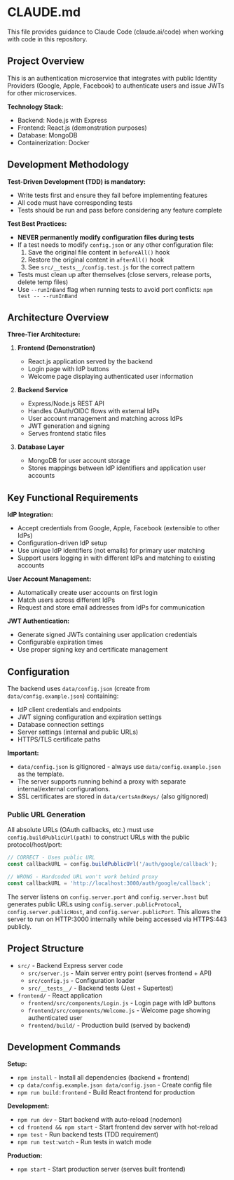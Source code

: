 # CLAUDE.md

This file provides guidance to Claude Code (claude.ai/code) when working with code in this repository.

## Project Overview

This is an authentication microservice that integrates with public Identity Providers (Google, Apple, Facebook) to authenticate users and issue JWTs for other microservices.

**Technology Stack:**
- Backend: Node.js with Express
- Frontend: React.js (demonstration purposes)
- Database: MongoDB
- Containerization: Docker

## Development Methodology

**Test-Driven Development (TDD) is mandatory:**
- Write tests first and ensure they fail before implementing features
- All code must have corresponding tests
- Tests should be run and pass before considering any feature complete

**Test Best Practices:**
- **NEVER permanently modify configuration files during tests**
- If a test needs to modify `config.json` or any other configuration file:
  1. Save the original file content in `beforeAll()` hook
  2. Restore the original content in `afterAll()` hook
  3. See `src/__tests__/config.test.js` for the correct pattern
- Tests must clean up after themselves (close servers, release ports, delete temp files)
- Use `--runInBand` flag when running tests to avoid port conflicts: `npm test -- --runInBand`

## Architecture Overview

**Three-Tier Architecture:**

1. **Frontend (Demonstration)**
   - React.js application served by the backend
   - Login page with IdP buttons
   - Welcome page displaying authenticated user information

2. **Backend Service**
   - Express/Node.js REST API
   - Handles OAuth/OIDC flows with external IdPs
   - User account management and matching across IdPs
   - JWT generation and signing
   - Serves frontend static files

3. **Database Layer**
   - MongoDB for user account storage
   - Stores mappings between IdP identifiers and application user accounts

## Key Functional Requirements

**IdP Integration:**
- Accept credentials from Google, Apple, Facebook (extensible to other IdPs)
- Configuration-driven IdP setup
- Use unique IdP identifiers (not emails) for primary user matching
- Support users logging in with different IdPs and matching to existing accounts

**User Account Management:**
- Automatically create user accounts on first login
- Match users across different IdPs
- Request and store email addresses from IdPs for communication

**JWT Authentication:**
- Generate signed JWTs containing user application credentials
- Configurable expiration times
- Use proper signing key and certificate management

## Configuration

The backend uses `data/config.json` (create from `data/config.example.json`) containing:
- IdP client credentials and endpoints
- JWT signing configuration and expiration settings
- Database connection settings
- Server settings (internal and public URLs)
- HTTPS/TLS certificate paths

**Important:**
- `data/config.json` is gitignored - always use `data/config.example.json` as the template.
- The server supports running behind a proxy with separate internal/external configurations.
- SSL certificates are stored in `data/certsAndKeys/` (also gitignored)

### Public URL Generation

All absolute URLs (OAuth callbacks, etc.) must use `config.buildPublicUrl(path)` to construct URLs with the public protocol/host/port:

```javascript
// CORRECT - Uses public URL
const callbackURL = config.buildPublicUrl('/auth/google/callback');

// WRONG - Hardcoded URL won't work behind proxy
const callbackURL = 'http://localhost:3000/auth/google/callback';
```

The server listens on `config.server.port` and `config.server.host` but generates public URLs using `config.server.publicProtocol`, `config.server.publicHost`, and `config.server.publicPort`. This allows the server to run on HTTP:3000 internally while being accessed via HTTPS:443 publicly.

## Project Structure

- `src/` - Backend Express server code
  - `src/server.js` - Main server entry point (serves frontend + API)
  - `src/config.js` - Configuration loader
  - `src/__tests__/` - Backend tests (Jest + Supertest)
- `frontend/` - React application
  - `frontend/src/components/Login.js` - Login page with IdP buttons
  - `frontend/src/components/Welcome.js` - Welcome page showing authenticated user
  - `frontend/build/` - Production build (served by backend)

## Development Commands

**Setup:**
- `npm install` - Install all dependencies (backend + frontend)
- `cp data/config.example.json data/config.json` - Create config file
- `npm run build:frontend` - Build React frontend for production

**Development:**
- `npm run dev` - Start backend with auto-reload (nodemon)
- `cd frontend && npm start` - Start frontend dev server with hot-reload
- `npm test` - Run backend tests (TDD requirement)
- `npm run test:watch` - Run tests in watch mode

**Production:**
- `npm start` - Start production server (serves built frontend)
